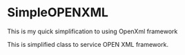 # SimpleOPENXML
This is my quick simplification to using OpenXml framework

This is simplified class to service OPEN XML framework. 

